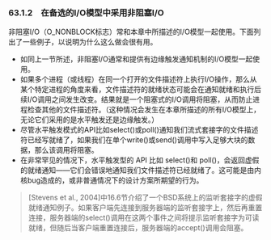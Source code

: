 ### 63.1.2　在备选的I/O模型中采用非阻塞I/O

非阻塞I/O（O_NONBLOCK标志）常和本章中所描述的I/O模型一起使用。下面列出了一些例子，以说明为什么这么做会很有用。

+ 如同上一节所述，非阻塞I/O通常和提供有边缘触发通知机制的I/O模型一起使用。
+ 如果多个进程（或线程）在同一个打开的文件描述符上执行I/O操作，那么从某个特定进程的角度来看，文件描述符的就绪状态可能会在通知就绪和执行后续I/O调用之间发生改变。结果就是一个阻塞式的I/O调用将阻塞，从而防止进程检查其他的文件描述符。（这种情况会发生在本章所描述的所有I/O模型上，无论它们采用的是水平触发还是边缘触发。）
+ 尽管水平触发模式的API比如select()或poll()通知我们流式套接字的文件描述符已经写就绪了，如果我们在单个write()或send()调用中写入足够大块的数据，那么该调用将阻塞。
+ 在非常罕见的情况下，水平触发型的 API 比如 select()和 poll()，会返回虚假的就绪通知——它们会错误地通知我们文件描述符已经就绪了。这可能是由内核bug造成的，或非普通情况下的设计方案所期望的行为。

> [Stevens et al., 2004]中16.6节介绍了一个BSD系统上的监听套接字的虚假就绪通知例子。如果客户端先连接到服务器端的监听套接字上，然后再重置连接，服务器端的select()调用在这两个事件之间将提示监听套接字为可读就绪，但随后当客户端重置连接后，服务器端的accept()调用会阻塞。

